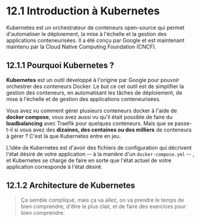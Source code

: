 # 12.1 Introduction à Kubernetes

Kubernetes est un orchestrateur de conteneurs open-source qui permet d'automatiser le déploiement, la mise à l'échelle et la gestion des applications conteneurisées. Il a été conçu par Google et est maintenant maintenu par la Cloud Native Computing Foundation (CNCF).

## 12.1.1 Pourquoi Kubernetes ?

**Kubernetes** est un outil développé à l'origine par Google pour pouvoir orchestrer des conteneurs Docker. Le but ce cet outil est de simplifier la gestion des conteneurs, en automatisant les tâches de déploiement, de mise à l'échelle et de gestion des applications conteneurisées.  

Vous avez vu comment gérer plusieurs conteneurs docker à l'aide de **docker compose**, vous avez aussi vu qu'il était possible de faire du **loadbalancing** avec Traefik pour quelques conteneurs. Mais que se passe-t-il si vous avez des **dizaines, des centaines ou des milliers** de conteneurs à gérer ? C'est là que Kubernetes entre en jeu.

L'idée de Kubernetes est d'avoir des fichiers de configuration qui décrivent l'état désiré de votre application -- à la manière d'un `docker-compose.yml` -- , et Kubernetes se charge de faire en sorte que l'état actuel de votre application corresponde à l'état désiré.

## 12.1.2 Architecture de Kubernetes
> Ça semble compliqué, mais ça va allez, on va prendre le temps de bien comprendre, d'être le plus clair, et de faire des exercices pour bien comprendre.